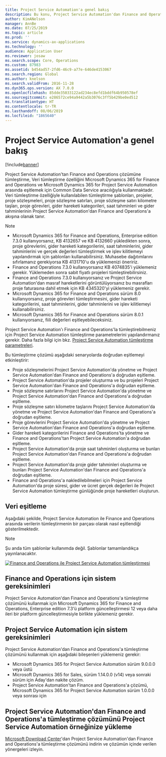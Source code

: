 ```yaml
---
title: Project Service Automation'a genel bakış
description: Bu konu, Project Service Automation'dan Finance and Operations'a tümleştirme çözümü hakkında bilgiler sağlar. Bu tümleştirme çözümü Microsoft Dynamics 365 for Finance and Operations ve Microsoft Dynamics 365 for Project Service Automation arasında veri eşitleme için Veri tümleştirme özelliğini Common Data Service aracılığıyla kullanmaktadır.
author: KimANelson
manager: AnnBe
ms.date: 07/25/2019
ms.topic: article
ms.prod: ''
ms.service: dynamics-ax-applications
ms.technology: ''
audience: Application User
ms.reviewer: josaw
ms.search.scope: Core, Operations
ms.custom: 87983
ms.assetid: b454ad57-2fd6-46c9-a77e-646de4153067
ms.search.region: Global
ms.author: knelson
ms.search.validFrom: 2016-11-28
ms.dyn365.ops.version: AX 7.0.0
ms.openlocfilehash: 85dde35033122ad234ec8efd1bddf64b950578ef
ms.sourcegitcommit: e286572ce94a9442a5b3076c3ff5b429be0ed512
ms.translationtype: HT
ms.contentlocale: tr-TR
ms.lasthandoff: 08/06/2019
ms.locfileid: "1865640"
---
```

# <a name="project-service-automation-overview"></a>Project Service Automation'a genel bakış

[!include[banner](../includes/banner.md)]

Project Service Automation'tan Finance and Operations çözümüne tümleştirme, Veri tümleştirme özelliğini Microsoft Dynamics 365 for Finance and Operations ve Microsoft Dynamics 365 for Project Service Automation arasında eşitlemek için Common Data Service aracılığıyla kullanmaktadır. Veri tümleştirme özelliğiyle kullanılabilen tümleştirme şablonları, projeler, proje sözleşmeleri, proje sözleşme satırları, proje sözleşme satırı kilometre taşları, proje görevleri, gider hareketi kategorileri, saat tahminleri ve gider tahminlerinin Project Service Automation'dan Finance and Operations'a akışına olanak tanır.

> [!NOTE]
> - Microsoft Dynamics 365 for Finance and Operations, Enterprise edition 7.3.0 kullanıyorsanız, KB 4132657 ve KB 4132660 yükledikten sonra, proje görevlerini, gider hareketi kategorilerini, saat tahminlerini, gider tahminlerini ve gerçek değerleri tümleştirmek ve işlev kilitlemeyi yapılandırmak için şablonları kullanabilirsiniz. Muhasebe dağıtımlarını sıfırlamanız gerekiyorsa KB 4131710'u da yüklemenizi öneririz.
> - Finance and Operations 7.3.0 kullanıyorsanız KB 4074835'i yüklemeniz gerekir. Yüklemeden sonra sabit fiyatlı projeleri tümleştirebilirsiniz.
> - Finance and Operations 7.3.0 kullanıyorsanız ve Project Service Automation'dan masraf hareketlerini görüntülüyorsanız bu masrafları proje faturasına dahil etmek için KB 4345320'yi yüklemeniz gerekir.
> - Microsoft Dynamics 365 for Finance and Operations sürüm 8.0 kullanıyorsanız, proje görevleri tümleştirmesini, gider hareketi kategorilerini, saat tahminlerini, gider tahminlerini ve işlev kilitlemeyi kullanabilirsiniz.
> - Microsoft Dynamics 365 for Finance and Operations sürüm 8.0.1 kullanıyorsanız, fiili değerleri eşitleyebileceksiniz.

Project Service Automation'ı Finance and Operations'la tümleştirebilmeniz için Project Service Automation tümleştirme parametrelerini yapılandırmanız gerekir. Daha fazla bilgi için bkz. [Project Service Automation tümleştirme parametreleri](PSA-parameters.md).

Bu tümleştirme çözümü aşağıdaki senaryolarda doğrudan eşitlemeyi etkinleştirir:

- Proje sözleşmelerini Project Service Automation'da yönetme ve Project Service Automation'dan Finance and Operations'a doğrudan eşitleme.
- Project Service Automation'da projeler oluşturma ve bu projeleri Project Service Automation'dan Finance and Operations'a doğrudan eşitleme.
- Proje sözleşme satırlarını Project Service Automation'da yönetme ve Project Service Automation'dan Finance and Operations'a doğrudan eşitleme.
- Proje sözleşme satırı kilometre taşlarını Project Service Automation'da yönetme ve Project Service Automation'dan Finance and Operations'a doğrudan eşitleme.
- Proje görevlerini Project Service Automation'da yönetme ve Project Service Automation'dan Finance and Operations'a doğrudan eşitleme.
- Gider hareketi kategorilerini Finance and Operations'ta yönetme ve Finance and Operations'tan Project Service Automation'a doğrudan eşitleme.
- Project Service Automation'da proje saat tahminleri oluşturma ve bunları Project Service Automation'dan Finance and Operations'a doğrudan eşitleme.
- Project Service Automation'da proje gider tahminleri oluşturma ve bunları Project Service Automation'dan Finance and Operations'a doğrudan eşitleme.
- Finance and Operations'a nakledilebilmeleri için Project Service Automation'da proje süresi, gider ve ücret gerçek değerleri ile Project Service Automation tümleştirme günlüğünde proje hareketleri oluşturun.

## <a name="data-synchronization"></a>Veri eşitleme

Aşağıdaki şekilde, Project Service Automation ile Finance and Operations arasında verilerin tümleştirmenin bir parçası olarak nasıl eşitlendiği gösterilmektedir.

> [!NOTE]
> Şu anda tüm şablonlar kullanımda değil. Şablonlar tamamlandıkça yayınlanacaktır.

[![Finance and Operations ile Project Service Automation tümleştirmesi](./media/PSA-integration.png)](./media/PSA-integration.png)

## <a name="system-requirements-for-finance-and-operations"></a>Finance and Operations için sistem gereksinimleri

Project Service Automation'dan Finance and Operations'a tümleştirme çözümünü kullanmak için Microsoft Dynamics 365 for Finance and Operations, Enterprise edition 7.3'ü platform güncelleştirmesi 12 veya daha ileri bir platform güncelleştirmesiyle birlikte yüklemeniz gerekir.

## <a name="system-requirements-for-project-service-automation"></a>Project Service Automation için sistem gereksinimleri

Project Service Automation'dan Finance and Operations'a tümleştirme çözümünü kullanmak için aşağıdaki bileşenleri yüklemeniz gerekir:

- Microsoft Dynamics 365 for Project Service Automation sürüm 9.0.0.0 veya üstü
- Microsoft Dynamics 365 for Sales, sürüm 1.14.0.0 (v14) veya sonraki sürüm için Aday'dan nakite çözüm.
- Project Service Automation'tan Finance and Operations'a çözümü, Microsoft Dynamics 365 for Project Service Automation sürüm 1.0.0.0 veya sonrası için

## <a name="install-the-project-service-automation-to-finance-and-operations-integration-solution-in-your-project-service-automation-instance"></a>Project Service Automation'dan Finance and Operations'a tümleştirme çözümünü Project Service Automation örneğinize yükleme

[Microsoft Download Center](https://www.microsoft.com/download/details.aspx?id=57016)'dan Project Service Automation'dan Finance and Operations'a tümleştirme çözümünü indirin ve çözümün içinde verilen yönergeleri izleyin.
